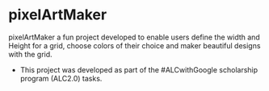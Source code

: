 # pixelArtMaker 

pixelArtMaker a fun project developed to enable users define the width and Height for a grid, 
choose colors of their choice and maker beautiful designs with the grid.

* This project was developed as part of the #ALCwithGoogle scholarship program (ALC2.0) tasks. 